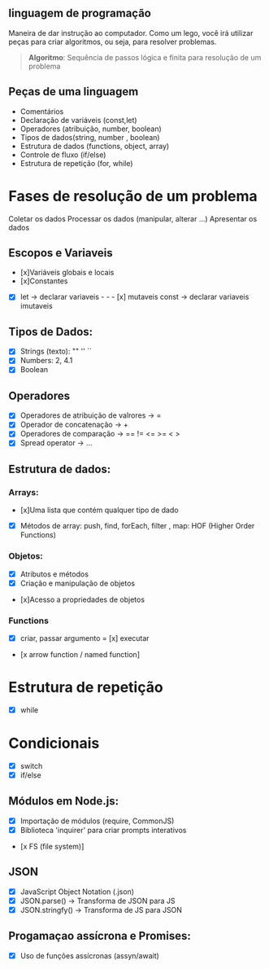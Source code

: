 ## linguagem de programação

Maneira de dar instrução ao computador.
Como um lego, você irá utilizar peças para criar algoritmos, ou seja, para resolver problemas.

>  **Algoritmo**: Sequência de passos  lógica e finita para resolução  de um problema

## Peças de uma linguagem

-  Comentários
- Declaração de variáveis (const,let)
- Operadores (atribuição, number, boolean)
- Tipos de dados(string, number , boolean)
- Estrutura de dados (functions, object, array)
- Controle de fluxo (if/else)
- Estrutura de repetição (for, while)

# Fases de resolução de um problema

Coletar os dados
Processar os dados (manipular, alterar ...)
Apresentar os dados


## Escopos e Variaveis

- [x]Variáveis globais e locais
- [x]Constantes

- [x] let -> declarar variaveis - - - [x] mutaveis
const -> declarar variaveis imutaveis

## Tipos de Dados:

- [x] Strings (texto): "" '' ``
- [x] Numbers: 2, 4.1
- [x] Boolean

## Operadores
 
- [x] Operadores de atribuição de valrores -> =
- [x] Operador de concatenação -> +
- [x] Operadores de comparação -> == != <= >= < >
- [x] Spread operator -> ...

 ## Estrutura de dados:

 ### Arrays:

- [x]Uma lista que contém qualquer tipo de dado
- [x] Métodos de array: push, find, forEach, filter , map: HOF (Higher Order Functions)

 ### Objetos:

- [x] Atributos e métodos
- [x] Criação e manipulação de objetos
- [x]Acesso a propriedades de objetos

### Functions
- [x] criar, passar argumento
= [x] executar
- [x arrow function / named function]

# Estrutura de repetição

- [x] while

 # Condicionais

 - [x] switch
 - [x] if/else

 ## Módulos em Node.js:

 - [x] Importação de módulos (require, CommonJS) 
 - [x] Biblioteca 'inquirer' para criar prompts interativos
 - [x FS (file system)]

 ## JSON

 - [x] JavaScript Object Notation (.json)
 - [x] JSON.parse() -> Transforma de JSON para JS
 - [x] JSON.stringfy() -> Transforma de JS para JSON

 ## Progamaçao assícrona e Promises:

 - [x] Uso de funções assícronas (assyn/await)